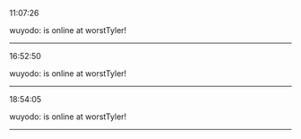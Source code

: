 11:07:26

wuyodo: is online at worstTyler!

---

16:52:50

wuyodo: is online at worstTyler!

---

18:54:05

wuyodo: is online at worstTyler!

---

